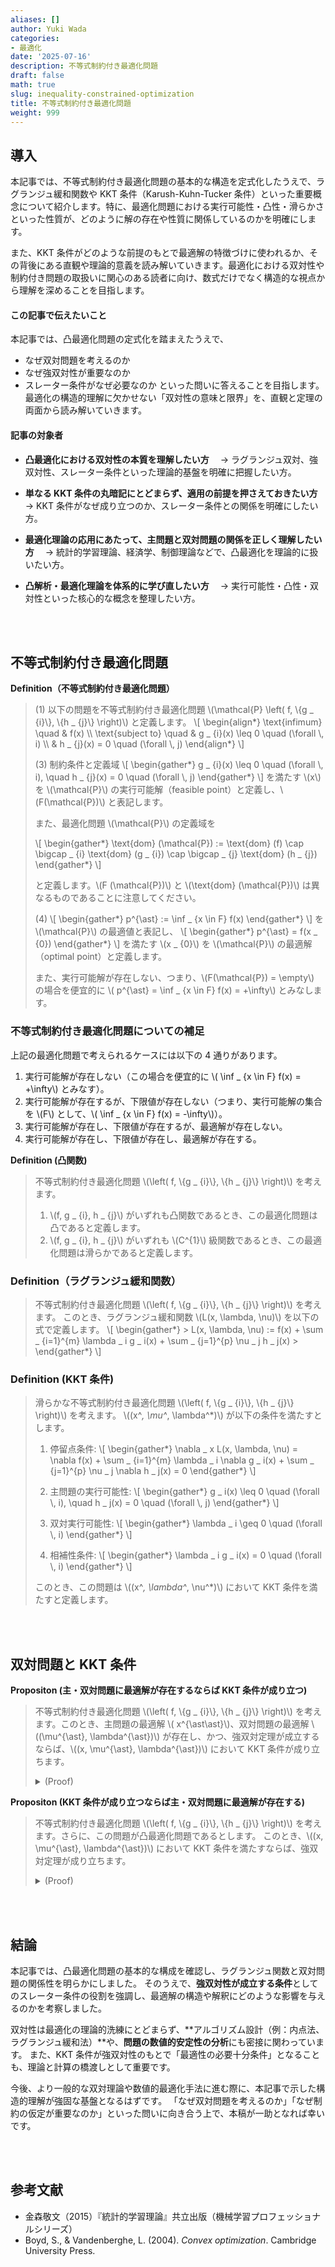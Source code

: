 ```yaml
---
aliases: []
author: Yuki Wada
categories:
- 最適化
date: '2025-07-16'
description: 不等式制約付き最適化問題
draft: false
math: true
slug: inequality-constrained-optimization
title: 不等式制約付き最適化問題
weight: 999
---
```




## 導入

本記事では、不等式制約付き最適化問題の基本的な構造を定式化したうえで、ラグランジュ緩和関数や KKT 条件（Karush-Kuhn-Tucker 条件）といった重要概念について紹介します。特に、最適化問題における実行可能性・凸性・滑らかさといった性質が、どのように解の存在や性質に関係しているのかを明確にします。

また、KKT 条件がどのような前提のもとで最適解の特徴づけに使われるか、その背後にある直観や理論的意義を読み解いていきます。最適化における双対性や制約付き問題の取扱いに関心のある読者に向け、数式だけでなく構造的な視点から理解を深めることを目指します。

#### この記事で伝えたいこと

本記事では、凸最適化問題の定式化を踏まえたうえで、

* なぜ双対問題を考えるのか
* なぜ強双対性が重要なのか
* スレーター条件がなぜ必要なのか
  といった問いに答えることを目指します。
  最適化の構造的理解に欠かせない「双対性の意味と限界」を、直観と定理の両面から読み解いていきます。

#### 記事の対象者

- **凸最適化における双対性の本質を理解したい方**
  　→ ラグランジュ双対、強双対性、スレーター条件といった理論的基盤を明確に把握したい方。

- **単なる KKT 条件の丸暗記にとどまらず、適用の前提を押さえておきたい方**
  　→ KKT 条件がなぜ成り立つのか、スレーター条件との関係を明確にしたい方。

- **最適化理論の応用にあたって、主問題と双対問題の関係を正しく理解したい方**
  　→ 統計的学習理論、経済学、制御理論などで、凸最適化を理論的に扱いたい方。

- **凸解析・最適化理論を体系的に学び直したい方**
  　→ 実行可能性・凸性・双対性といった核心的な概念を整理したい方。



<br><br>



## 不等式制約付き最適化問題

**Definition（不等式制約付き最適化問題）**
> (1) 以下の問題を不等式制約付き最適化問題 \\(\mathcal{P} \left( f\, \\{g _ {i}\\}\, \\{h _ {j}\\} \right)\\) と定義します。
> \\[ \\begin{align*}   \\text{infimum} \\quad & f(x) \\\\   \\text{subject to} \\quad   & g _ {i}(x) \\leq 0 \\quad (\\forall \\\, i) \\\\   & h _ {j}(x) = 0 \\quad (\\forall \\\, j)   \\end{align*} \\]
> 
> (3) 制約条件と定義域
> \\[ \\begin{gather*}  g _ {i}(x) \\leq 0 \\quad (\\forall \\\, i)\, \\quad  h _ {j}(x) = 0 \\quad (\\forall \\\, j)  \\end{gather*} \\]
> を満たす \\(x\\) を \\(\mathcal{P}\\) の実行可能解（feasible point）と定義し、\\(F(\mathcal{P})\\) と表記します。
> 
> また、最適化問題 \\(\mathcal{P}\\) の定義域を
> 
> \\[ \\begin{gather*}  \\text{dom} (\\mathcal{P}) \:= \\text{dom} (f) \\cap \\bigcap _ {i} \\text{dom} (g _ {i}) \\cap \\bigcap _ {j} \\text{dom} (h _ {j}) \\end{gather*} \\]
> 
> と定義します。\\(F (\mathcal{P})\\) と \\(\text{dom} (\mathcal{P})\\) は異なるものであることに注意してください。
> 
> (4) \\[ \\begin{gather*}  p^{\\ast} \:= \\inf _ {x \\in F} f(x) \\end{gather*} \\]
> を \\(\mathcal{P}\\) の最適値と表記し、
> \\[ \\begin{gather*} p^{\\ast} = f(x _ {0}) \\end{gather*} \\]
> を満たす \\(x _ {0}\\) を \\(\mathcal{P}\\) の最適解（optimal point）と定義します。
> 
> また、実行可能解が存在しない、つまり、\\(F(\mathcal{P}) = \empty\\) の場合を便宜的に \\( p^{\ast} = \inf _ {x \in F} f(x) = +\infty\\) とみなします。
> 

### 不等式制約付き最適化問題についての補足
上記の最適化問題で考えられるケースには以下の 4 通りがあります。
1. 実行可能解が存在しない（この場合を便宜的に \\( \inf _ {x \in F} f(x) = +\infty\\) とみなす）。
1. 実行可能解が存在するが、下限値が存在しない（つまり、実行可能解の集合を \\(F\\) として、\\( \inf _ {x \in F} f(x) = -\infty\\)）。
1. 実行可能解が存在し、下限値が存在するが、最適解が存在しない。
1. 実行可能解が存在し、下限値が存在し、最適解が存在する。

**Definition (凸関数)**
> 不等式制約付き最適化問題 \\(\left( f\, \\{g _ {i}\\}\, \\{h _ {j}\\} \right)\\) を考えます。  
> 1. \\(f\, g _ {i}\, h _ {j}\\) がいずれも凸関数であるとき、この最適化問題は凸であると定義します。  
> 1. \\(f\, g _ {i}\, h _ {j}\\) がいずれも \\(C^{1}\\) 級関数であるとき、この最適化問題は滑らかであると定義します。


### Definition（ラグランジュ緩和関数）
> 不等式制約付き最適化問題 \\(\left( f\, \\{g _ {i}\\}\, \\{h _ {j}\\} \right)\\) を考えます。
> このとき、ラグランジュ緩和関数 \\(L(x\, \lambda\, \nu)\\) を以下の式で定義します。
> \\[ \\begin{gather*}  > L(x\, \\lambda\, \\nu) \:= f(x) + \\sum _ {i=1}^{m} \\lambda _ i g _ i(x) + \\sum _ {j=1}^{p} \\nu _ j h _ j(x) >  \\end{gather*} \\]

### Definition (KKT 条件)
> 滑らかな不等式制約付き最適化問題 \\(\left( f\, \\{g _ {i}\\}\, \\{h _ {j}\\} \right)\\) を考えます。
> \\((x^*\, \mu^*\, \lambda^*)\\) が以下の条件を満たすとします。
> 1. 停留点条件:
>    \\[ \\begin{gather*}  \\nabla _ x L(x\, \\lambda\, \\nu) = \\nabla f(x) + \\sum _ {i=1}^{m} \\lambda _ i \\nabla g _ i(x) + \\sum _ {j=1}^{p} \\nu _ j \\nabla h _ j(x) = 0  \\end{gather*} \\]
> 1. 主問題の実行可能性:
>    \\[ \\begin{gather*}  g _ i(x) \\leq 0 \\quad (\\forall \\\, i)\, \\quad h _ j(x) = 0 \\quad (\\forall \\\, j)  \\end{gather*} \\]
> 
> 1. 双対実行可能性:
>    \\[ \\begin{gather*}  \\lambda _ i \\geq 0 \\quad (\\forall \\\, i)  \\end{gather*} \\]
> 
> 1. 相補性条件:
>    \\[ \\begin{gather*}  \\lambda _ i g _ i(x) = 0 \\quad (\\forall \\\, i)  \\end{gather*} \\]
> 
> このとき、この問題は \\((x^*\, \lambda^*\, \nu^*)\\) において KKT 条件を満たすと定義します。



<br><br>


## 双対問題と KKT 条件

**Propositon (主・双対問題に最適解が存在するならば KKT 条件が成り立つ)**
> 不等式制約付き最適化問題 \\(\left( f\, \\{g _ {i}\\}\, \\{h _ {j}\\} \right)\\) を考えます。このとき、主問題の最適解 \\( x^{\ast\ast}\\)、双対問題の最適解 \\((\mu^{\ast}\, \lambda^{\ast})\\) が存在し、かつ、強双対定理が成立するならば、\\((x\, \mu^{\ast}\, \lambda^{\ast})\\) において KKT 条件が成り立ちます。
> 
> <details><summary>(Proof)</summary><div>
> 
> (1) Primal feasibility（実行可能性）と feasibility（双対実行可能性）は前提条件から成り立つことがわかります。  
> (2) Complementary slackness（相補性条件）が成り立つことを示します。
> 最適化問題の実行可能解の集合を \\(F\\) とします。
> ラグランジュ緩和関数 に対して、
> \\[ \\begin{align}   1   \\end{align} \\]
> と式変形できる。ここで、強双対定理が成り立つことから、\\(f(x^{\ast}) = g(\mu^{\ast}\, \lambda^{\ast})\\) となるため、上記の不等号は全て等号になることがわかります。
> よって、
> \\[ \\begin{gather*}  >   \\sum _ {i=1}^{m} \\lambda _ {i}^{a} g _ {i}(x^{a}) + \\sum _ {j=1}^{p} \\mu _ {j}^{a} h _ {j}(x^{\\ast}) = 0 >  \\end{gather*} \\]
> となることがわかります。
> \\[ \\begin{gather*}   >   L(x^{\\ast}\, \\mu^{\\ast}\, \\lambda^{\\ast}) = \\inf _ {x} L(x\, \\mu^{\\ast}\, \\lambda^{\\ast}) >  \\end{gather*} \\]
> であることから、\\(L(x\, \mu^{*}\, \lambda^{*})\\) を \\(x\\) の関数としてみたときに \\(x = x^{*}\\) で極小となることがわかるため、Stationarity（停留条件）が成り立つこともわかる。
> 
> </div></details>

**Propositon (KKT 条件が成り立つならば主・双対問題に最適解が存在する)**
> 不等式制約付き最適化問題 \\(\left( f\, \\{g _ {i}\\}\, \\{h _ {j}\\} \right)\\) を考えます。さらに、この問題が凸最適化問題であるとします。
> このとき、\\((x\, \mu^{\ast}\, \lambda^{\ast})\\) において KKT 条件を満たすならば、強双対定理が成り立ちます。
> 
> <details><summary>(Proof)</summary><div>
> 
> Complementary slackness（相補性条件）が成り立つことから、
> \\[ \\begin{gather*}    f(x^{\\ast}) = f(x^{\\ast}) + \\sum _ {i=1}^{m} \\lambda _ i^{\\ast} g _ i(x^{\\ast}) + \\sum _ {j=1}^{p} \\mu _ j^{\\ast} h _ j(x^{\\ast}) >  \\end{gather*} \\]
> が成り立ちます。  
> 次に、この不等式制約付き最適化問題が凸最適化問題であることから、ラグランジュ緩和関数 \\(L(x\, \mu^{\ast}\, \lambda^{\ast})\\) は \\(x\\) の関数とみたときに凸関数であることがわかります。一般に、凸関数が \\(x=x^{\ast}\\) で停留条件を満たすならば \\(x=x^{\ast}\\) で最小値をとるため、
> \\[ \\begin{gather*}   >   L(x^\\ast\, \\mu^\\ast\, \\lambda^\\ast) = \\min _ {x} L(x\, \\mu^{\\ast}\, \\lambda^{\\ast}) >  \\end{gather*} \\]
> が成り立ちます。
> よって、
> \\[ \\begin{gather*}  >   \\begin{align} >   & f(x^{\\ast}) \\nonumber \\\\ >   = & f(x^{\\ast}) + \\sum _ {i=1}^{m} \\lambda _ i^{\\ast} g _ i(x^{\\ast}) + \\sum _ {j=1}^{p} \\mu _ j^{\\ast} h _ j(x^{\\ast}) \\nonumber \\\\ >   = & L(x^{\\ast}\, \\mu^{\\ast}\, \\lambda^{\\ast}) \\nonumber \\\\ >   = & \\min _ {x} L(x\, \\mu^{\\ast}\, \\lambda^{\\ast}) \\nonumber \\\\ >   = & g(\\mu^{\\ast}\, \\lambda^{\\ast}) \\nonumber \\\\  >   \\end{align} >  \\end{gather*} \\]
>   と式変形できます。このことから、強双対定理が成り立つことがわかります。\\( \Box \\)
> </div></details>



<br><br>



## 結論

本記事では、凸最適化問題の基本的な構成を確認し、ラグランジュ関数と双対問題の関係性を明らかにしました。
そのうえで、**強双対性が成立する条件**としてのスレーター条件の役割を強調し、最適解の構造や解釈にどのような影響を与えるのかを考察しました。

双対性は最適化の理論的洗練にとどまらず、\*\*アルゴリズム設計（例：内点法、ラグランジュ緩和法）\*\*や、**問題の数値的安定性の分析**にも密接に関わっています。
また、KKT 条件が強双対性のもとで「最適性の必要十分条件」となることも、理論と計算の橋渡しとして重要です。

今後、より一般的な双対理論や数値的最適化手法に進む際に、本記事で示した構造的理解が強固な基盤となるはずです。
「なぜ双対問題を考えるのか」「なぜ制約の仮定が重要なのか」といった問いに向き合う上で、本稿が一助となれば幸いです。



<br><br>



## 参考文献

- <a id="kanamaori"></a>金森敬文（2015）『統計的学習理論』共立出版（機械学習プロフェッショナルシリーズ）
- <a id="boyd"></a>Boyd, S., & Vandenberghe, L. (2004). *Convex optimization*. Cambridge University Press.


